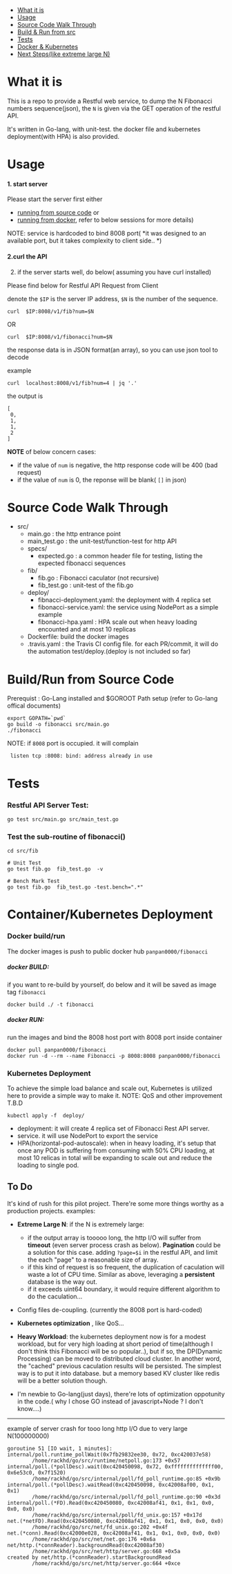 * [What it is ](README.md#what-it-is)
* [Usage ](README.md#usage)
* [Source Code Walk Through](README.md#source-code-walk-through)
* [Build & Run from src](README.md#buildrun-from-source-code)
* [Tests](README.md#tests)
* [Docker & Kubernetes ](README.md#containerkubernetes-deployment)
* [Next Steps(like extreme large N)](README.md#to-do)



# What it is 
This is a repo to provide a Restful web service, to dump the N Fibonacci numbers sequence(json), the `N` is given via the GET operation of the restful API.

It's written in Go-lang, with unit-test.
the docker file and kubernetes deployment(with HPA) is also provided.


# Usage

#### 1. start server
Please start the server first
either 
* [running from source code](README.md#buildrun-from-source-code) or 
* [running from docker](README.md#docker-run), refer to below sessions for more details)

NOTE: service is hardcoded to bind 8008 port( *it was designed to an available port, but it takes complexity to client side.. *)

#### 2.curl the API
2. if the server starts well, do below( assuming you have curl installed)

Please find below for Restful API Request from Client

denote the `$IP` is the server IP address, `$N` is the number of the sequence.
```
curl  $IP:8008/v1/fib?num=$N
```
OR
```
curl  $IP:8008/v1/fibonacci?num=$N
```

the response data is in JSON format(an array), so you can use json tool to decode

example
```
curl  localhost:8008/v1/fib?num=4 | jq '.'
```
the output is
```
[
 0,
 1,
 1,
 2
]
```
**NOTE** of below concern cases:

* if the value of `num` is negative, the http response code will be 400 (bad request)
* if the value of `num` is 0, the reponse will be blank( `[]` in json)

# Source Code Walk Through
* src/
	* main.go : the http entrance point
	* main_test.go : the unit-test/function-test for http API
	* specs/
		* expected.go : a common header file for testing, listing the expected fibonacci sequences 
	* fib/
		* fib.go : Fibonacci caculator (not recursive)
		* fib_test.go : unit-test of the fib.go
	* deploy/
		* fibnacci-deployment.yaml:  the deployment with 4 replica set
        * fibonacci-service.yaml:    the service using NodePort as a simple example
        * fibonacci-hpa.yaml :       HPA scale out when heavy loading encounted and at most 10 replicas
    * Dockerfile: build the docker images
    * .travis.yaml : the Travis CI config file. for each PR/commit, it will do the automation test/deploy.(deploy is not included so far)

# Build/Run from Source Code

Prerequist : Go-Lang installed and $GOROOT Path setup (refer to Go-lang offical documents)

```
export GOPATH=`pwd`
go build -o fibonacci src/main.go
./fibonacci
```
NOTE: if `8008` port is occupied. it will complain
```
 listen tcp :8008: bind: address already in use
```


# Tests

### Restful API Server Test:

```
go test src/main.go src/main_test.go
```

### Test the sub-routine of fibonacci()
```
cd src/fib

# Unit Test
go test fib.go  fib_test.go  -v

# Bench Mark Test
go test fib.go  fib_test.go -test.bench=".*"
```


# Container/Kubernetes Deployment

### Docker build/run

The docker images is push to public docker hub `panpan0000/fibonacci`

##### docker BUILD:
if you want to re-build by yourself, do below and it will be saved as image tag `fibonacci`
```
docker build ./ -t fibonacci
```

##### docker RUN:
run the images and bind the 8008 host port with 8008 port inside container 
```
docker pull panpan0000/fibonacci
docker run -d --rm --name Fibonacci -p 8008:8008 panpan0000/fibonacci
```

### Kubernetes Deployment

To achieve the simple load balance and scale out, Kubernetes is utilized here to provide a simple way to make it.
NOTE: QoS and other improvement T.B.D

```
kubectl apply -f  deploy/
```

* deployment: it will create 4 replica set of Fibonacci Rest API server.
* service. it will use NodePort to export the service
* HPA(horizontal-pod-autoscale): when in heavy loading, it's setup that once any POD is suffering from consuming with 50% CPU loading, at most 10 relicas in total will be expanding to scale out and reduce the loading to single pod. 


## To Do
It's kind of rush for this pilot project. There're some more things worthy as a production projects.
examples:

* **Extreme Large N**: if the N is extremely large:
   * if the output array is tooooo long, the http I/O will suffer from **timeout** (even server process crash as below). **Pagination** could be a solution for this case. adding `?page=$i` in the restful API, and limit the each "page" to a reasonable size of array.  
   * if this kind of request is so frequent, the duplication of caculation will waste a lot of CPU time. Similar as above, leveraging a **persistent** database is the way out.  
   * if it exceeds uint64 boundary, it would require different algorithm to do the caculation...
* Config files de-coupling. (currently the 8008 port is hard-coded)
* **Kubernetes optimization** , like QoS...
* **Heavy Workload**:  the kubernetes deployment now is for a modest workload, but for very high loading at short period of time(although I don't think this Fibonacci will be so popular..), but if so, the DP(Dynamic Processing) can be moved to distributed cloud cluster. In another word, the "cached" previous caculation results will be persisted. The simplest way is to put it into database. but a memory based KV cluster like redis will be a better solution though.
   
* I'm newbie to Go-lang(just days), there're lots of optimization oppotunity in the code.( why I chose GO instead of javascript+Node ? I don't know....)



-----------



example of server crash for tooo long http I/O due to very large N(100000000)
```
goroutine 51 [IO wait, 1 minutes]:
internal/poll.runtime_pollWait(0x7fb29832ee30, 0x72, 0xc420037e58)
        /home/rackhd/go/src/runtime/netpoll.go:173 +0x57
internal/poll.(*pollDesc).wait(0xc420450098, 0x72, 0xffffffffffffff00, 0x6e53c0, 0x7f1520)
        /home/rackhd/go/src/internal/poll/fd_poll_runtime.go:85 +0x9b
internal/poll.(*pollDesc).waitRead(0xc420450098, 0xc42008af00, 0x1, 0x1)
        /home/rackhd/go/src/internal/poll/fd_poll_runtime.go:90 +0x3d
internal/poll.(*FD).Read(0xc420450080, 0xc42008af41, 0x1, 0x1, 0x0, 0x0, 0x0)
        /home/rackhd/go/src/internal/poll/fd_unix.go:157 +0x17d
net.(*netFD).Read(0xc420450080, 0xc42008af41, 0x1, 0x1, 0x0, 0x0, 0x0)
        /home/rackhd/go/src/net/fd_unix.go:202 +0x4f
net.(*conn).Read(0xc42000e028, 0xc42008af41, 0x1, 0x1, 0x0, 0x0, 0x0)
        /home/rackhd/go/src/net/net.go:176 +0x6a
net/http.(*connReader).backgroundRead(0xc42008af30)
        /home/rackhd/go/src/net/http/server.go:668 +0x5a
created by net/http.(*connReader).startBackgroundRead
        /home/rackhd/go/src/net/http/server.go:664 +0xce
```
